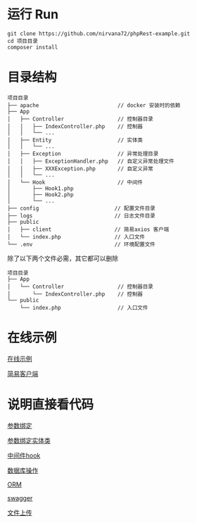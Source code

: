 # 运行 Run

~~~
git clone https://github.com/nirvana72/phpRest-example.git
cd 项目目录
composer install
~~~

# 目录结构
~~~
项目目录
├── apache                         // docker 安装时的依赖
├── App
│   ├── Controller                 // 控制器目录
│   │   ├── IndexController.php    // 控制器
│   │   └── ...
│   ├── Entity                     // 实体类
│   │   └── ...
│   ├── Exception                  // 异常处理目录
│   │   ├── ExceptionHandler.php   // 自定义异常处理文件
│   │   ├── XXXException.php       // 自定义异常
│   │   └── ...
│   └── Hook                       // 中间件
│       ├── Hook1.php 
│       ├── Hook2.php 
│       └── ...
├── config                        // 配置文件目录
├── logs                          // 日志文件目录
├── public
│   ├── client                    // 简易axios 客户端
│   └── index.php                 // 入口文件
└── .env                          // 环境配置文件
~~~

除了以下两个文件必需，其它都可以删除
~~~
项目目录
├── App
│   └── Controller                 // 控制器目录
│       └── IndexController.php    // 控制器
└── public                     
    └── index.php                  // 入口文件
~~~

# 在线示例
[在线示例](http://phprest.nijia.online)

[简易客户端](http://phprest.nijia.online/client/index.html)

# 说明直接看代码
[参数绑定](https://github.com/nirvana72/phpRest-example/blob/main/App/Controller/ParamsController.php)

[参数绑定实体类](https://github.com/nirvana72/phpRest-example/blob/main/App/Controller/EntityController.php)

[中间件hook](https://github.com/nirvana72/phpRest-example/blob/main/App/Controller/HookController.php)

[数据库操作](https://github.com/nirvana72/phpRest-example/blob/main/App/Controller/DbController.php)

[ORM](https://github.com/nirvana72/phpRest-example/blob/main/App/Controller/OrmController.php)

[swagger](https://github.com/nirvana72/phpRest-example/blob/main/App/Controller/SwaggerReturnController.php)

[文件上传](https://github.com/nirvana72/phpRest-example/blob/main/App/Controller/FileUploadController.php)
